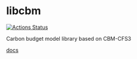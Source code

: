 # libcbm

[![Actions Status](https://github.com/cat-cfs/libcbm_py/workflows/Python%20package/badge.svg)](https://github.com/cat-cfs/libcbm_py/actions)

Carbon budget model library based on CBM-CFS3

[docs](https://cat-cfs.github.io/libcbm_py/)
